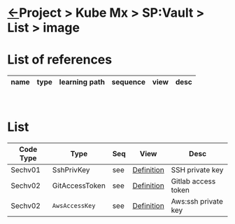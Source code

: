 <head><link rel="stylesheet" href="../../../../md.css"/><script src="../../../../md.js"></script></head>

[//]: #(Reference)
[Repo_Readme]:       ../README.md
[Root_Whatis]:       #rootpurpose
[Terraform_Whatis]:  #terraformpurpose
[ansible_Whatis]:    #ansiblepurpose
[airflow_Whatis]:    #airflowpurpose


# [&larr;][Repo_Readme]Project > Kube Mx > SP:Vault > List > image
# List of references
|name|type|learning path|sequence|view|desc|
|-|-|-|-|-|-|
<br>

# List
|Code Type|Type|Seq|View|Desc|
|-|-|-|-|-|
|Sechv01|SshPrivKey|see|[Definition][Root_Whatis]|SSH private key
|Sechv02|GitAccessToken|see|[Definition][Terraform_Whatis]|Gitlab access token
|Sechv02|`AwsAccessKey`|see|[Definition][Terraform_Whatis]|Aws:ssh private key
<br>

